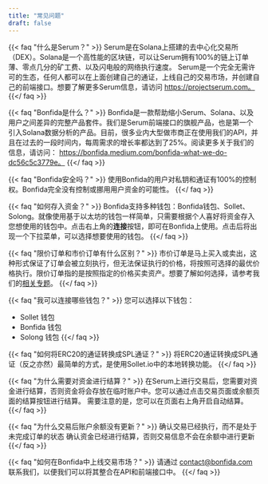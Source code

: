 ```yaml
---
title: "常见问题"
draft: false
---
```


{{< faq "什么是Serum？" >}} 
Serum是在Solana上搭建的去中心化交易所（DEX）。Solana是一个高性能的区块链，可以让Serum拥有100%的链上订单薄、零点几分的矿工费、以及闪电般的网络执行速度。
Serum是一个完全无需许可的生态，任何人都可以在上面创建自己的通证，上线自己的交易市场，并创建自己的前端接口。想要了解更多Serum信息，请访问 https://projectserum.com。
{{</ faq >}}

{{< faq "Bonfida是什么？" >}} 
Bonfida是一款帮助缩小Serum、Solana、以及用户之间差异的完整产品套件。我们是Serum前端接口的旗舰产品，也是第一个引入Solana数据分析的产品。目前，很多业内大型做市商正在使用我们的API，并且在过去的一段时间内，每周需求的增长率都达到了25%。阅读更多关于我们的信息，请访问：
https://bonfida.medium.com/bonfida-what-we-do-dc56c5c3779e。 
{{</ faq >}}

{{< faq "Bonfida安全吗？" >}} 
使用Bonfida的用户对私钥和通证有100%的控制权。Bonfida完全没有控制或挪用用户资金的可能性。
{{</ faq >}}

{{< faq "如何存入资金？" >}} 
Bonfida支持多种钱包：Bonfida钱包、Sollet、Solong。就像使用基于以太坊的钱包一样简单，只需要根据个人喜好将资金存入您想使用的钱包中。点击右上角的**连接**按钮，即可在Bonfida上使用。点击后将出现一个下拉菜单，可以选择想要使用的钱包。
{{</ faq >}}

{{< faq "限价订单和市价订单有什么区别？" >}} 
市价订单是马上买入或卖出，这种形式保证了订单会被立刻执行，但无法保证执行的价格，将按照可选择的最优价格执行。限价订单指的是按照指定的价格买卖资产。想要了解如何选择，请参考我们的[相关专题](/orders/)。 
{{</ faq >}}

{{< faq "我可以连接哪些钱包？" >}} 
您可以选择以下钱包：
- Sollet 钱包
- Bonfida 钱包
- Solong 钱包 
{{</ faq >}}

{{< faq "如何将ERC20的通证转换成SPL通证？" >}} 
将ERC20通证转换成SPL通证（反之亦然）最简单的方式，是使用Sollet.io中的本地转换功能。
{{</ faq >}}

{{< faq "为什么需要对资金进行结算？" >}}
在Serum上进行交易后，您需要对资金进行结算，否则资金将会存放在临时账户中。您可以通过点击交易页面或余额页面的结算按钮进行结算。
需要注意的是，您可以在页面右上角开启自动结算。
{{</ faq >}}

{{< faq "为什么交易后账户余额没有更新？" >}}
确认交易已经执行，而不是处于未完成订单的状态
确认资金已经进行结算，否则交易信息不会在余额中进行更新
{{</ faq >}}


{{< faq "如何在Bonfida中上线交易市场？" >}} 
请通过 [contact@bonfida.com](mailto:contact@bonfida.com) 联系我们，以便我们可以将其整合在API和前端接口中。
{{</ faq >}}
